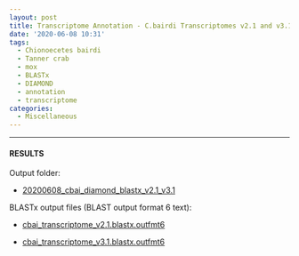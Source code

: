 ```yaml
---
layout: post
title: Transcriptome Annotation - C.bairdi Transcriptomes v2.1 and v3.1 Using DIAMOND BLASTx on Mox
date: '2020-06-08 10:31'
tags:
  - Chionoecetes bairdi
  - Tanner crab
  - mox
  - BLASTx
  - DIAMOND
  - annotation
  - transcriptome
categories:
  - Miscellaneous
---
```




---

#### RESULTS

Output folder:

- [20200608_cbai_diamond_blastx_v2.1_v3.1](https://gannet.fish.washington.edu/Atumefaciens/20200608_cbai_diamond_blastx_v2.1_v3.1)

BLASTx output files (BLAST output format 6 text):

- [cbai_transcriptome_v2.1.blastx.outfmt6](https://gannet.fish.washington.edu/Atumefaciens/20200608_cbai_diamond_blastx_v2.1_v3.1/cbai_transcriptome_v2.1.blastx.outfmt6)

- [cbai_transcriptome_v3.1.blastx.outfmt6](https://gannet.fish.washington.edu/Atumefaciens/20200608_cbai_diamond_blastx_v2.1_v3.1/cbai_transcriptome_v3.1.blastx.outfmt6)

